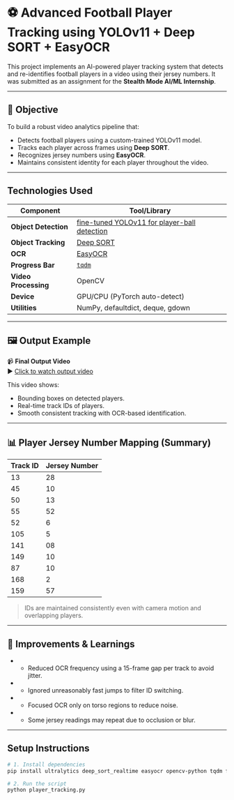 # ⚽ Advanced Football Player Tracking using YOLOv11 + Deep SORT + EasyOCR

This project implements an AI-powered player tracking system that detects and re-identifies football players in a video using their jersey numbers. It was submitted as an assignment for the **Stealth Mode AI/ML Internship**.

---

## 🎯 Objective

To build a robust video analytics pipeline that:
- Detects football players using a custom-trained YOLOv11 model.
- Tracks each player across frames using **Deep SORT**.
- Recognizes jersey numbers using **EasyOCR**.
- Maintains consistent identity for each player throughout the video.

---

##  Technologies Used

| Component         | Tool/Library                         |
|------------------|--------------------------------------|
| **Object Detection** | [fine-tuned YOLOv11 for player-ball detection](https://drive.google.com/file/d/1-5fOSHOSB9UXyP_enOoZNAMScrePVcMD/view) |
| **Object Tracking**  | [Deep SORT](https://github.com/mikel-brostrom/Yolov5_DeepSort_Pytorch/tree/master/deep_sort/deep_sort) |
| **OCR**              | [EasyOCR](https://github.com/JaidedAI/EasyOCR) |
| **Progress Bar**     | [`tqdm`](https://tqdm.github.io/) |
| **Video Processing** | OpenCV |
| **Device**           | GPU/CPU (PyTorch auto-detect) |
| **Utilities**        | NumPy, defaultdict, deque, gdown |

---

## 🖼️ Output Example

📹 **Final Output Video**  
▶️ [Click to watch output video](./output_tracking.mp4)

This video shows:
- Bounding boxes on detected players.
- Real-time track IDs of players.
- Smooth consistent tracking with OCR-based identification.

---

## 📊 Player Jersey Number Mapping (Summary)

| Track ID | Jersey Number |
|----------|----------------|
| 13       | 28             |
| 45       | 10             |
| 50       | 13             |
| 55       | 52             |
| 52       | 6              |
| 105      | 5              |
| 141      | 08             |
| 149      | 10             |
| 87       | 10             |
| 168      | 2              |
| 159      | 57             |

> IDs are maintained consistently even with camera motion and overlapping players.

---

## 🧪 Improvements & Learnings

- * Reduced OCR frequency using a 15-frame gap per track to avoid jitter.
- * Ignored unreasonably fast jumps to filter ID switching.
- * Focused OCR only on torso regions to reduce noise.
- * Some jersey readings may repeat due to occlusion or blur.

---

##  Setup Instructions

```bash
# 1. Install dependencies
pip install ultralytics deep_sort_realtime easyocr opencv-python tqdm filterpy gdown

# 2. Run the script
python player_tracking.py
